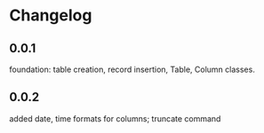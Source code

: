 # Changelog

## 0.0.1

foundation: table creation, record insertion, Table, Column classes.

## 0.0.2

added date, time formats for columns; truncate command